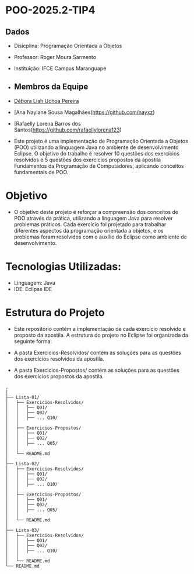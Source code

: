 # POO-2025.2-TIP4

## Dados
- Disicplina: Programação Orientada a Objetos
- Professor: Roger Moura Sarmento
- Instituição: IFCE Campus Maranguape

- ## Membros da Equipe  
- [Débora Liah Uchoa Pereira](https://github.com/deboraliah)  
- [Ana Naylane Sousa Magalhães(https://github.com/nayxz)
- [Rafaelly Lorena Barros dos Santos(https://github.com/rafaellylorena123)

- Este projeto é uma implementação de Programação Orientada a Objetos (POO) utilizando a linguagem Java no ambiente de desenvolvimento Eclipse. O objetivo do trabalho é resolver 10 questões dos exercícios resolvidos e 5 questões dos exercícios propostos da apostila Fundamentos da Programação de Computadores, aplicando conceitos fundamentais de POO.

# Objetivo

- O objetivo deste projeto é reforçar a compreensão dos conceitos de POO através da prática, utilizando a linguagem Java para resolver problemas práticos. Cada exercício foi projetado para trabalhar diferentes aspectos da programação orientada a objetos, e os problemas foram resolvidos com o auxílio do Eclipse como ambiente de desenvolvimento.
  
# Tecnologias Utilizadas:

- Linguagem: Java
- IDE: Eclipse IDE 

# Estrutura do Projeto

- Este repositório contém a implementação de cada exercício resolvido e proposto da apostila. A estrutura do projeto no Eclipse foi organizada da seguinte forma:

- A pasta Exercicios-Resolvidos/ contém as soluções para as questões dos exercícios resolvidos da apostila.

- A pasta Exercicios-Propostos/ contém as soluções para as questões dos exercícios propostos da apostila.

```text
.
│
├── Lista-01/
│   ├── Exercicios-Resolvidos/
│   │   ├── Q01/
│   │   ├── Q02/
│   │   ├── ... Q10/
│   │
│   ├── Exercicios-Propostos/
│   │   ├── Q01/
│   │   ├── Q02/
│   │   ├── ... Q05/
│   │
│   └── README.md
│
├── Lista-02/
│   ├── Exercicios-Resolvidos/
│   │   ├── Q01/
│   │   ├── Q02/
│   │   ├── ... Q10/
│   │
│   ├── Exercicios-Propostos/
│   │   ├── Q01/
│   │   ├── Q02/
│   │   ├── ... Q05/
│   │
│   └── README.md
│
├── Lista-03/
│   ├── Exercicios-Resolvidos/
│   │   ├── Q01/
│   │   ├── Q02/
│   │   ├── ... Q10/
│   │
│   └── README.md
└── README.md
